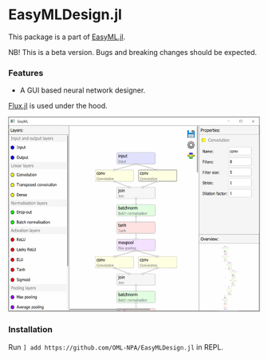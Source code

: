 # EasyMLDesign.jl

This package is a part of [EasyML.jl](https://github.com/OML-NPA/EasyML.jl).

NB! This is a beta version. Bugs and breaking changes should be expected.

### Features

 - A GUI based neural network designer.

[Flux.jl](https://github.com/FluxML/Flux.jl) is used under the hood.

<img src="https://github.com/OML-NPA/EasyML.jl/blob/dev/docs/src/assets/images/design_model.png" height="390">

### Installation

Run `] add https://github.com/OML-NPA/EasyMLDesign.jl` in REPL.
